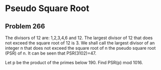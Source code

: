 #  Pseudo Square Root
## Problem 266



The divisors of 12 are: 1,2,3,4,6 and 12.
The largest divisor of 12 that does not exceed the square root of 12 is 3.
We shall call the largest divisor of an integer n that does not exceed the square root of n the pseudo square root (PSR) of n.
It can be seen that PSR(3102)=47.


Let p be the product of the primes below 190.
Find PSR(p) mod 1016.







